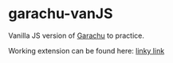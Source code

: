 # garachu-vanJS

Vanilla JS version of [Garachu](https://github.com/pin0S/garachu) to practice.

Working extension can be found here: [linky link](https://chrome.google.com/webstore/detail/garachu/gbhkbdmpkmonfdlhmioafdccemplceba)
